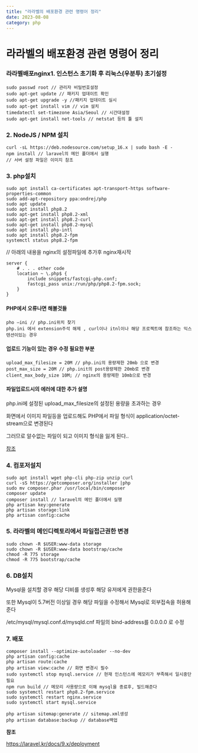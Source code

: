 ```yaml
---
title: "라라벨의 배포환경 관련 명령어 정리"
date: 2023-08-08
category: php
---
```


# 라라벨의 배포환경 관련 명령어 정리

### **라라벨배포nginx1. 인스턴스 초기화 후 리눅스(우분투) 초기설정**

```
sudo passwd root // 관리자 비밀번호설정
sudo apt-get update // 패키지 업데이트 확인
sudo apt-get upgrade -y //패키지 업데이트 실시
sudo apt-get install vim // vim 설치
timedatectl set-timezone Asia/Seoul // 시간대설정
sudo apt-get install net-tools // netstat 등의 툴 설치
```

### **2. NodeJS / NPM 설치**

```
curl -sL https://deb.nodesource.com/setup_16.x | sudo bash -E -
npm install // laravel의 메인 폴더에서 실행
// 서버 설정 파일은 이미지 참조
```

### **3. php설치**

```
sudo apt install ca-certificates apt-transport-https software-properties-common
sudo add-apt-repository ppa:ondrej/php
sudo apt update
sudo apt install php8.2
sudo apt-get install php8.2-xml
sudo apt-get install php8.2-curl
sudo apt-get install php8.2-mysql
sudo apt install php-intl
sudo apt install php8.2-fpm
systemctl status php8.2-fpm
```

// 아래의 내용을 nginx의 설정파일에 추가후 nginx재시작

```
server {
    # . . . other code
    location ~ \.php$ {
        include snippets/fastcgi-php.conf;
        fastcgi_pass unix:/run/php/php8.2-fpm.sock;
    }
}
```

#### **PHP에서 오류나면 해볼것들**

```
pho —ini // php.ini위치 찾기
php.ini 에서 extension주석 해제 , curl이나 itnl이나 해당 프로젝트에 참조하는 익스텐션이있는 경우
```

#### **업로드 기능이 있는 경우 수정 필요한 부분**

```
upload_max_filesize = 20M // php.ini의 용량제한 20mb 으로 변경
post_max_size = 20M // php.init의 post용량제한 20mb로 변경
client_max_body_size 10M; // nginx의 용량제한 10mb으로 변경
```

#### **파일업로드시의 에러에 대한 추가 설명**

php.ini에 설정된 upload\_max\_filesize의 설정된 용량을 초과하는 경우

화면에서 이미지 파일등을 업로드해도 PHP에서 파일 형식이 application/octet-stream으로 변경된다

그러므로 알수없는 파일이 되고 이미지 형식을 잃게 된다..

[참조](https://qiita.com/Ago0727/items/9ee8373d4957946bb7cb)

### **4. 컴포저설치**

```
sudo apt install wget php-cli php-zip unzip curl
curl -sS https://getcomposer.org/installer |php
sudo mv composer.phar /usr/local/bin/composer
composer update
composer install // laravel의 메인 폴더에서 실행
php artisan key:generate
php artisan storage:link
php artisan config:cache
```

### **5. 라라벨의 메인디렉토리에서 파일접근권한 변경**

```
sudo chown -R $USER:www-data storage
sudo chown -R $USER:www-data bootstrap/cache
chmod -R 775 storage
chmod -R 775 bootstrap/cache
```

### 6. DB설치

Mysql을 설치할 경우 해당 디비를 생성후 해당 유저에게 권한을준다

또한 Mysql이 5.7버전 이상일 경우 해당 파일을 수정해서 Mysql로 외부접속을 허용해준다

/etc/mysql/mysql.conf.d/mysqld.cnf 파일의 bind-address를 0.0.0.0 로 수정

### **7. 배포**

```
composer install --optimize-autoloader --no-dev
php artisan config:cache
php artisan route:cache
php artisan view:cache // 화면 변경시 필수
sudo systemctl stop mysql.service // 현재 인스턴스에 메모리가 부족해서 일시중단필요
npm run build // 메모리 사용량으로 이해 mysql을 종료후, 빌드해준다 
sudo systemctl restart php8.2-fpm.service
sudo systemctl restart nginx.service
sudo systemctl start mysql.service

php artisan sitemap:generate // sitemap.xml생성
php artisan database:backup // database백업
```

**참조**

<https://laravel.kr/docs/9.x/deployment>
